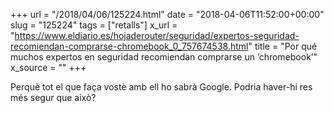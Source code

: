 +++
url = "/2018/04/06/125224.html"
date = "2018-04-06T11:52:00+00:00"
slug = "125224"
tags = ["retalls"]
x_url = "https://www.eldiario.es/hojaderouter/seguridad/expertos-seguridad-recomiendan-comprarse-chromebook_0_757674538.html"
title = "Por qué muchos expertos en seguridad recomiendan comprarse un ’chromebook’"
x_source = ""
+++


Perquè tot el que faça vostè amb ell ho sabrà Google. Podria haver-hi res més segur que això?
